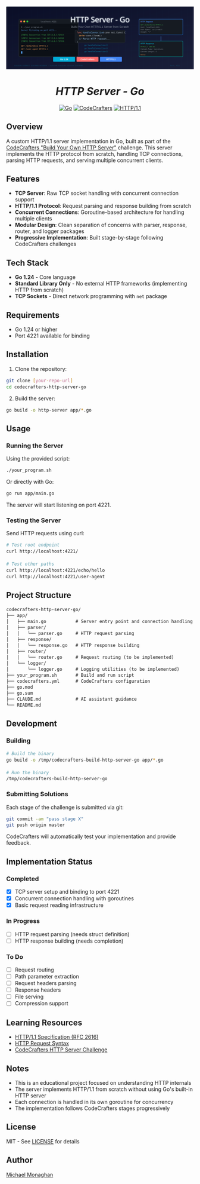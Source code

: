 <p align="center">
  <img src="./http-server-go-header.svg" alt="port-authority header" />
</p>
<h1 align="center"><i>HTTP Server - Go</i></h1>

<p align="center">
  <a href="https://golang.org"><img alt="Go" src="https://img.shields.io/badge/Go-1.24-00ADD8?style=for-the-badge&logo=go&logoColor=white" /></a>
  <a href="https://app.codecrafters.io"><img alt="CodeCrafters" src="https://img.shields.io/badge/CodeCrafters-Challenge-FF6B6B?style=for-the-badge" /></a>
  <a href="https://en.wikipedia.org/wiki/HTTP"><img alt="HTTP/1.1" src="https://img.shields.io/badge/HTTP%2F1.1-Protocol-4285F4?style=for-the-badge" /></a>
</p>

## Overview

A custom HTTP/1.1 server implementation in Go, built as part of the [CodeCrafters "Build Your Own HTTP Server"](https://app.codecrafters.io/courses/http-server/overview) challenge. This server implements the HTTP protocol from scratch, handling TCP connections, parsing HTTP requests, and serving multiple concurrent clients.

## Features

- **TCP Server**: Raw TCP socket handling with concurrent connection support
- **HTTP/1.1 Protocol**: Request parsing and response building from scratch
- **Concurrent Connections**: Goroutine-based architecture for handling multiple clients
- **Modular Design**: Clean separation of concerns with parser, response, router, and logger packages
- **Progressive Implementation**: Built stage-by-stage following CodeCrafters challenges

## Tech Stack

- **Go 1.24** - Core language
- **Standard Library Only** - No external HTTP frameworks (implementing HTTP from scratch)
- **TCP Sockets** - Direct network programming with `net` package

## Requirements

- Go 1.24 or higher
- Port 4221 available for binding

## Installation

1. Clone the repository:
```bash
git clone [your-repo-url]
cd codecrafters-http-server-go
```

2. Build the server:
```bash
go build -o http-server app/*.go
```

## Usage

### Running the Server

Using the provided script:
```bash
./your_program.sh
```

Or directly with Go:
```bash
go run app/main.go
```

The server will start listening on port 4221.

### Testing the Server

Send HTTP requests using curl:
```bash
# Test root endpoint
curl http://localhost:4221/

# Test other paths
curl http://localhost:4221/echo/hello
curl http://localhost:4221/user-agent
```

## Project Structure

```
codecrafters-http-server-go/
├── app/
│   ├── main.go           # Server entry point and connection handling
│   ├── parser/
│   │   └── parser.go     # HTTP request parsing
│   ├── response/
│   │   └── response.go   # HTTP response building
│   ├── router/
│   │   └── router.go     # Request routing (to be implemented)
│   └── logger/
│       └── logger.go     # Logging utilities (to be implemented)
├── your_program.sh       # Build and run script
├── codecrafters.yml      # CodeCrafters configuration
├── go.mod
├── go.sum
├── CLAUDE.md             # AI assistant guidance
└── README.md
```

## Development

### Building

```bash
# Build the binary
go build -o /tmp/codecrafters-build-http-server-go app/*.go

# Run the binary
/tmp/codecrafters-build-http-server-go
```

### Submitting Solutions

Each stage of the challenge is submitted via git:
```bash
git commit -am "pass stage X"
git push origin master
```

CodeCrafters will automatically test your implementation and provide feedback.

## Implementation Status

### Completed
- [x] TCP server setup and binding to port 4221
- [x] Concurrent connection handling with goroutines
- [x] Basic request reading infrastructure

### In Progress
- [ ] HTTP request parsing (needs struct definition)
- [ ] HTTP response building (needs completion)

### To Do
- [ ] Request routing
- [ ] Path parameter extraction
- [ ] Request headers parsing
- [ ] Response headers
- [ ] File serving
- [ ] Compression support

## Learning Resources

- [HTTP/1.1 Specification (RFC 2616)](https://www.w3.org/Protocols/rfc2616/rfc2616.html)
- [HTTP Request Syntax](https://www.w3.org/Protocols/rfc2616/rfc2616-sec5.html)
- [CodeCrafters HTTP Server Challenge](https://app.codecrafters.io/courses/http-server/overview)

## Notes

- This is an educational project focused on understanding HTTP internals
- The server implements HTTP/1.1 from scratch without using Go's built-in HTTP server
- Each connection is handled in its own goroutine for concurrency
- The implementation follows CodeCrafters stages progressively

## License

MIT - See [LICENSE](./LICENSE) for details

## Author

[Michael Monaghan](mailto:michael@monaghan.nyc)